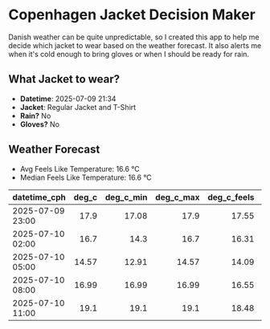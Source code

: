 
# Copenhagen Jacket Decision Maker

Danish weather can be quite unpredictable, so I created this app to help me decide which jacket to wear based on the weather forecast. 
It also alerts me when it's cold enough to bring gloves or when I should be ready for rain.

## What Jacket to wear?

- **Datetime**: 2025-07-09 21:34
- **Jacket**: Regular Jacket and T-Shirt
- **Rain?** No
- **Gloves?** No

## Weather Forecast
- Avg Feels Like Temperature: 16.6 °C
- Median Feels Like Temperature: 16.6 °C

| datetime_cph     |   deg_c |   deg_c_min |   deg_c_max |   deg_c_feels | weather   | wind   | rain   |
|:-----------------|--------:|------------:|------------:|--------------:|:----------|:-------|:-------|
| 2025-07-09 23:00 |   17.9  |       17.08 |       17.9  |         17.55 | Clouds    | Low    | None   |
| 2025-07-10 02:00 |   16.7  |       14.3  |       16.7  |         16.31 | Clouds    | Low    | None   |
| 2025-07-10 05:00 |   14.57 |       12.91 |       14.57 |         14.09 | Clouds    | Low    | None   |
| 2025-07-10 08:00 |   16.99 |       16.99 |       16.99 |         16.55 | Clouds    | Low    | None   |
| 2025-07-10 11:00 |   19.1  |       19.1  |       19.1  |         18.48 | Clear     | Low    | None   |
        